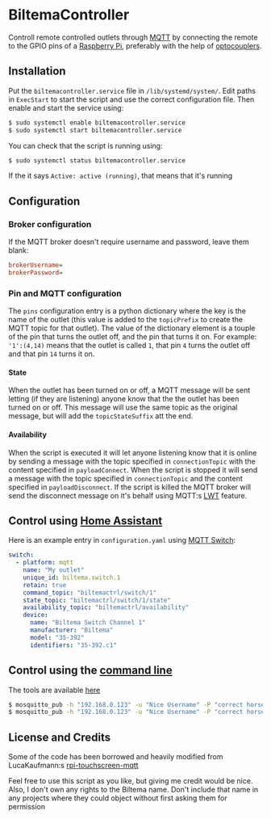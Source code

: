 # BiltemaController
Controll remote controlled outlets through
[MQTT](https://en.wikipedia.org/wiki/MQTT) by connecting the remote
to the GPIO pins of a
[Raspberry Pi](https://www.raspberrypi.com/products/raspberry-pi-zero-2-w/),
preferably with the help of
[optocouplers](https://en.wikipedia.org/wiki/Opto-isolator).

## Installation

Put the `biltemacontroller.service` file in `/lib/systemd/system/`. Edit paths in
`ExecStart` to start the script and use the correct configuration file. Then
enable and start the service using:
```bash
$ sudo systemctl enable biltemacontroller.service
$ sudo systemctl start biltemacontroller.service
```
You can check that the script is running using:
```bash
$ sudo systemctl status biltemacontroller.service
```
If the it says `Active: active (running)`, that means that it's running

## Configuration

### Broker configuration

If the MQTT broker doesn't require username and password, leave them blank:
```ini
brokerUsername=
brokerPassword=
```

### Pin and MQTT configuration

The `pins` configuration entry is a python dictionary where the key is the name
of the outlet (this value is added to the `topicPrefix` to create the MQTT
topic for that outlet). The value of the dictionary element is a touple of the
pin that turns the outlet off, and the pin that turns it on. For example:
`'1':(4,14)` means that the outlet is called `1`, that pin `4` turns the outlet
off and that pin `14` turns it on.

#### State

When the outlet has been turned on or off, a MQTT message will be sent letting
(if they are listening) anyone know that the the outlet has been turned on or
off. This message will use the same topic as the original message, but will add
the `topicStateSuffix` att the end.

#### Availability

When the script is executed it will let anyone listening know that it is online
by sending a message with the topic specified in `connectionTopic` with the
content specified in `payloadConnect`. When the script is stopped it will send
a message with the topic specified in `connectionTopic` and the content
specified in `payloadDisconnect`. If the script is killed the MQTT broker will
send the disconnect message on it's behalf using MQTT:s
[LWT](https://www.hivemq.com/blog/mqtt-essentials-part-9-last-will-and-testament/)
feature.

## Control using [Home Assistant](https://www.home-assistant.io/)

Here is an example entry in `configuration.yaml` using
[MQTT Switch](https://www.home-assistant.io/integrations/switch.mqtt/):

```yaml
switch:
  - platform: mqtt
    name: "My outlet"
    unique_id: biltema.switch.1
    retain: true
    command_topic: "biltemactrl/switch/1"
    state_topic: "biltemactrl/switch/1/state"
    availability_topic: "biltemactrl/availability"
    device:
      name: "Biltema Switch Channel 1"
      manufacturer: "Biltema"
      model: "35-392"
      identifiers: "35-392.c1"
```

## Control using the [command line](https://mosquitto.org/man/mosquitto_pub-1.html)

The tools are available [here](https://mosquitto.org/download/)

```bash
$ mosquitto_pub -h "192.168.0.123" -u "Nice Username" -P "correct horse battery staple" -t "biltemactrl/switch/4" -m "ON"
$ mosquitto_pub -h "192.168.0.123" -u "Nice Username" -P "correct horse battery staple" -t "biltemactrl/switch/4" -m "OFF"
```

## License and Credits

Some of the code has been borrowed and heavily modified from LucaKaufmann:s
[rpi-touchscreen-mqtt](https://github.com/LucaKaufmann/rpi-touchscreen-mqtt)

Feel free to use this script as you like, but giving me credit would be nice.
Also, I don't own any rights to the Biltema name. Don't include that name in any
projects where they could object without first asking them for permission
